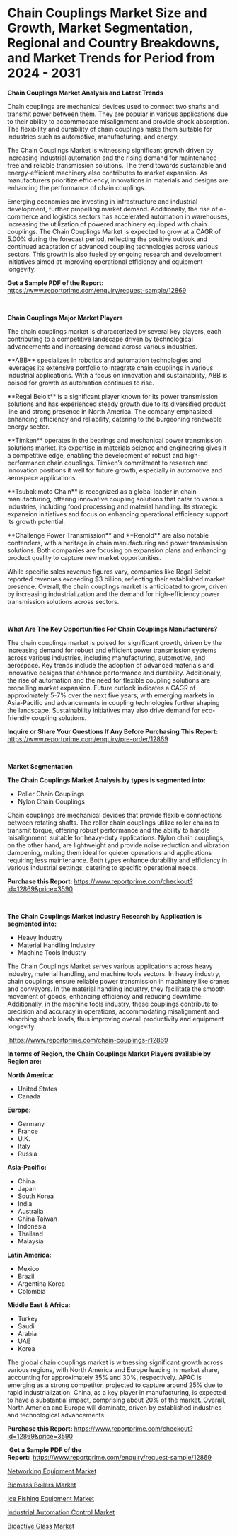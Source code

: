 <p><h1>Chain Couplings Market Size and Growth, Market Segmentation, Regional and Country Breakdowns, and Market Trends for Period from 2024 -  2031</h1></p><p><strong>Chain Couplings Market Analysis and Latest Trends</strong></p>
<p><p>Chain couplings are mechanical devices used to connect two shafts and transmit power between them. They are popular in various applications due to their ability to accommodate misalignment and provide shock absorption. The flexibility and durability of chain couplings make them suitable for industries such as automotive, manufacturing, and energy.</p><p>The Chain Couplings Market is witnessing significant growth driven by increasing industrial automation and the rising demand for maintenance-free and reliable transmission solutions. The trend towards sustainable and energy-efficient machinery also contributes to market expansion. As manufacturers prioritize efficiency, innovations in materials and designs are enhancing the performance of chain couplings.</p><p>Emerging economies are investing in infrastructure and industrial development, further propelling market demand. Additionally, the rise of e-commerce and logistics sectors has accelerated automation in warehouses, increasing the utilization of powered machinery equipped with chain couplings. The Chain Couplings Market is expected to grow at a CAGR of 5.00% during the forecast period, reflecting the positive outlook and continued adaptation of advanced coupling technologies across various sectors. This growth is also fueled by ongoing research and development initiatives aimed at improving operational efficiency and equipment longevity.</p></p>
<p><strong>Get a Sample PDF of the Report:&nbsp;</strong> <a href="https://www.reportprime.com/enquiry/request-sample/12869?utm_campaign=84&utm_medium=2&utm_source=Github&utm_content=ia&utm_term=15112024&utm_id=chain-couplings">https://www.reportprime.com/enquiry/request-sample/12869</a></p>
<p>&nbsp;</p>
<p><strong>Chain Couplings Major Market Players</strong></p>
<p><p>The chain couplings market is characterized by several key players, each contributing to a competitive landscape driven by technological advancements and increasing demand across various industries.</p><p>**ABB** specializes in robotics and automation technologies and leverages its extensive portfolio to integrate chain couplings in various industrial applications. With a focus on innovation and sustainability, ABB is poised for growth as automation continues to rise.</p><p>**Regal Beloit** is a significant player known for its power transmission solutions and has experienced steady growth due to its diversified product line and strong presence in North America. The company emphasized enhancing efficiency and reliability, catering to the burgeoning renewable energy sector.</p><p>**Timken** operates in the bearings and mechanical power transmission solutions market. Its expertise in materials science and engineering gives it a competitive edge, enabling the development of robust and high-performance chain couplings. Timken’s commitment to research and innovation positions it well for future growth, especially in automotive and aerospace applications.</p><p>**Tsubakimoto Chain** is recognized as a global leader in chain manufacturing, offering innovative coupling solutions that cater to various industries, including food processing and material handling. Its strategic expansion initiatives and focus on enhancing operational efficiency support its growth potential.</p><p>**Challenge Power Transmission** and **Renold** are also notable contenders, with a heritage in chain manufacturing and power transmission solutions. Both companies are focusing on expansion plans and enhancing product quality to capture new market opportunities.</p><p>While specific sales revenue figures vary, companies like Regal Beloit reported revenues exceeding $3 billion, reflecting their established market presence. Overall, the chain couplings market is anticipated to grow, driven by increasing industrialization and the demand for high-efficiency power transmission solutions across sectors.</p></p>
<p>&nbsp;</p>
<p><strong>What Are The Key Opportunities For Chain Couplings Manufacturers?</strong></p>
<p><p>The chain couplings market is poised for significant growth, driven by the increasing demand for robust and efficient power transmission systems across various industries, including manufacturing, automotive, and aerospace. Key trends include the adoption of advanced materials and innovative designs that enhance performance and durability. Additionally, the rise of automation and the need for flexible coupling solutions are propelling market expansion. Future outlook indicates a CAGR of approximately 5-7% over the next five years, with emerging markets in Asia-Pacific and advancements in coupling technologies further shaping the landscape. Sustainability initiatives may also drive demand for eco-friendly coupling solutions.</p></p>
<p><strong>Inquire or Share Your Questions If Any Before Purchasing This Report:</strong> <a href="https://www.reportprime.com/enquiry/pre-order/12869?utm_campaign=84&utm_medium=2&utm_source=Github&utm_content=ia&utm_term=15112024&utm_id=chain-couplings">https://www.reportprime.com/enquiry/pre-order/12869</a></p>
<p>&nbsp;</p>
<p><strong>Market Segmentation</strong></p>
<p><strong>The Chain Couplings Market Analysis by types is segmented into:</strong></p>
<p><ul><li>Roller Chain Couplings</li><li>Nylon Chain Couplings</li></ul></p>
<p><p>Chain couplings are mechanical devices that provide flexible connections between rotating shafts. The roller chain couplings utilize roller chains to transmit torque, offering robust performance and the ability to handle misalignment, suitable for heavy-duty applications. Nylon chain couplings, on the other hand, are lightweight and provide noise reduction and vibration dampening, making them ideal for quieter operations and applications requiring less maintenance. Both types enhance durability and efficiency in various industrial settings, catering to specific operational needs.</p></p>
<p><strong>Purchase this Report:&nbsp;</strong><a href="https://www.reportprime.com/checkout?id=12869&price=3590&utm_campaign=84&utm_medium=2&utm_source=Github&utm_content=ia&utm_term=15112024&utm_id=chain-couplings">https://www.reportprime.com/checkout?id=12869&price=3590</a></p>
<p>&nbsp;</p>
<p><strong>The Chain Couplings Market Industry Research by Application is segmented into:</strong></p>
<p><ul><li>Heavy Industry</li><li>Material Handling Industry</li><li>Machine Tools Industry</li></ul></p>
<p><p>The Chain Couplings Market serves various applications across heavy industry, material handling, and machine tools sectors. In heavy industry, chain couplings ensure reliable power transmission in machinery like cranes and conveyors. In the material handling industry, they facilitate the smooth movement of goods, enhancing efficiency and reducing downtime. Additionally, in the machine tools industry, these couplings contribute to precision and accuracy in operations, accommodating misalignment and absorbing shock loads, thus improving overall productivity and equipment longevity.</p></p>
<p><a href="https://www.reportprime.com/chain-couplings-r12869?utm_campaign=84&utm_medium=2&utm_source=Github&utm_content=ia&utm_term=15112024&utm_id=chain-couplings">&nbsp;https://www.reportprime.com/chain-couplings-r12869</a></p>
<p><strong>In terms of Region, the Chain Couplings Market Players available by Region are:</strong></p>
<p>
    <p> <strong> North America: </strong>
        <ul>
            <li>United States</li>
            <li>Canada</li>
        </ul>
        </p> 
    <p> <strong> Europe: </strong>
        <ul>
            <li>Germany</li>
            <li>France</li>
            <li>U.K.</li>
            <li>Italy</li>
            <li>Russia</li>
        </ul>
        </p> 
    <p> <strong> Asia-Pacific: </strong>
        <ul>
            <li>China</li>
            <li>Japan</li>
            <li>South Korea</li>
            <li>India</li>
            <li>Australia</li>
            <li>China Taiwan</li>
            <li>Indonesia</li>
            <li>Thailand</li>
            <li>Malaysia</li>
        </ul>
        </p> 
    <p> <strong> Latin America: </strong>
        <ul>
            <li>Mexico</li>
            <li>Brazil</li>
            <li>Argentina Korea</li>
            <li>Colombia</li>
        </ul>
        </p> 
    <p> <strong> Middle East & Africa: </strong>
        <ul>
            <li>Turkey</li>
            <li>Saudi</li>
            <li>Arabia</li>
            <li>UAE</li>
            <li>Korea</li>
        </ul>
    </p>
    </p>
<p><p>The global chain couplings market is witnessing significant growth across various regions, with North America and Europe leading in market share, accounting for approximately 35% and 30%, respectively. APAC is emerging as a strong competitor, projected to capture around 25% due to rapid industrialization. China, as a key player in manufacturing, is expected to have a substantial impact, comprising about 20% of the market. Overall, North America and Europe will dominate, driven by established industries and technological advancements.</p></p>
<p><strong>Purchase this Report: </strong><a href="https://www.reportprime.com/checkout?id=12869&price=3590&utm_campaign=84&utm_medium=2&utm_source=Github&utm_content=ia&utm_term=15112024&utm_id=chain-couplings">https://www.reportprime.com/checkout?id=12869&price=3590</a></p>
<p>&nbsp;<strong>Get a Sample PDF of the Report:&nbsp;&nbsp;</strong><a href="https://www.reportprime.com/enquiry/request-sample/12869?utm_campaign=84&utm_medium=2&utm_source=Github&utm_content=ia&utm_term=15112024&utm_id=chain-couplings">https://www.reportprime.com/enquiry/request-sample/12869</a></p>
<p><strong></strong></p>
<p><p><a href="https://www.linkedin.com/pulse/global-networking-equipment-market-opportunities-forecast-period-pse3e?utm_campaign=84&utm_medium=2&utm_source=Github&utm_content=ia&utm_term=15112024&utm_id=chain-couplings">Networking Equipment Market</a></p><p><a href="https://github.com/SanjidaKhan901/Market-Research-Report-List-1/blob/main/biomass-boilers-market.md?utm_campaign=84&utm_medium=2&utm_source=Github&utm_content=ia&utm_term=15112024&utm_id=chain-couplings">Biomass Boilers Market</a></p><p><a href="https://github.com/AngelaWalsh696/Market-Research-Report-List-1/blob/main/ice-fishing-equipment-market.md?utm_campaign=84&utm_medium=2&utm_source=Github&utm_content=ia&utm_term=15112024&utm_id=chain-couplings">Ice Fishing Equipment Market</a></p><p><a href="https://issuu.com/reportprime-2/docs/industrial-automation-control-marke_425956c9ed1341?utm_campaign=84&utm_medium=2&utm_source=Github&utm_content=ia&utm_term=15112024&utm_id=chain-couplings">Industrial Automation Control Market</a></p><p><a href="https://www.linkedin.com/pulse/bioactive-glass-market-emerging-trends-future-prospects-ce0yc?utm_campaign=84&utm_medium=2&utm_source=Github&utm_content=ia&utm_term=15112024&utm_id=chain-couplings">Bioactive Glass Market</a></p></p>